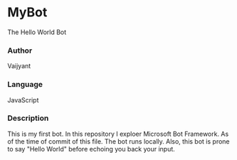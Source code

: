 # MyBot
The Hello World Bot

### Author
Vaijyant

### Language
JavaScript

### Description
This is my first bot. In this repository I exploer Microsoft Bot Framework. As of the time of commit of this file. The bot runs locally. Also, this bot is prone to say "Hello World" before echoing you back your input.
